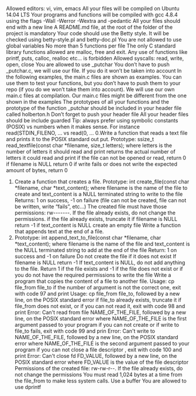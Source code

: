 Allowed editors: vi, vim, emacs
All your files will be compiled on Ubuntu 14.04 LTS
Your programs and functions will be compiled with gcc 4.8.4 using the flags
-Wall -Werror -Wextra and -pedantic
All your files should end with a new line
A README.md file, at the root of the folder of the project is mandatory
Your code should use the Betty style. It will be checked using betty-style.pl
 and betty-doc.pl
You are not allowed to use global variables
No more than 5 functions per file
The only C standard library functions allowed are malloc, free and exit.
 Any use of functions like printf, puts, calloc, realloc etc… is forbidden
Allowed syscalls: read, write, open, close
You are allowed to use _putchar
You don’t have to push _putchar.c, we will use our file. If you do it won’t be
taken into account
In the following examples, the main.c files are shown as examples. You can use
 them to test your functions, but you don’t have to push them to your repo (if
you do we won’t take them into account). We will use our own main.c files at
compilation. Our main.c files might be different from the one shown in the
 examples
The prototypes of all your functions and the prototype of the function _putchar
 should be included in your header file called holberton.h
Don’t forget to push your header file
All your header files should be include guarded
Tip: always prefer using symbolic constants (POSIX) vs numbers when it makes
sense. For instance read(STDIN_FILENO, ... vs read(0, ...
0.Write a function that reads a text file and prints it to the POSIX standard
out
put.
Prototype: ssize_t read_textfile(const char *filename, size_t letters);
where letters is the number of letters it should read and print
returns the actual number of letters it could read and print
if the file can not be opened or read, return 0
if filename is NULL return 0
if write fails or does not write the expected amount of bytes, return 0
1. Create a function that creates a file.
Prototype: int create_file(const char *filename, char *text_content);
where filename is the name of the file to create and text_content is a NULL
 terminated string to write to the file
Returns: 1 on success, -1 on failure (file can not be created, file can not be
written, write “fails”, etc…)
The created file must have those permissions: rw-------. If the file already
 exists, do not change the permissions.
if the file already exists, truncate it
if filename is NULL return -1
if text_content is NULL create an empty file
Write a function that appends text at the end of a file.
2. Prototype: int append_text_to_file(const char *filename, char *text_content);
where filename is the name of the file and text_content is the NULL terminated
string to add at the end of the file
Return: 1 on success and -1 on failure
Do not create the file if it does not exist
If filename is NULL return -1
If text_content is NULL, do not add anything to the file. Return 1 if the file
 exists and -1 if the file does not exist or if you do not have the required
 permissions to write the file
Write a program that copies the content of a file to another file.
Usage: cp file_from file_to
if the number of argument is not the correct one, exit with code 97 and print
Usage: cp file_from file_to, followed by a new line, on the POSIX standard error
if file_to already exists, truncate it
if file_from does not exist, or if you can not read it, exit with code 98 and
 print Error: Can't read from file NAME_OF_THE_FILE, followed by a new line,
 on the POSIX standard error
where NAME_OF_THE_FILE is the first argument passed to your program
if you can not create or if write to file_to fails, exit with code 99 and prin
 Error: Can't write to NAME_OF_THE_FILE, followed by a new line, on the POSIX
 standard error
where NAME_OF_THE_FILE is the second argument passed to your program
if you can not close a file descriptor , exit with code 100 and print Error:
 Can't close fd FD_VALUE, followed by a new line, on the POSIX standard error
where FD_VALUE is the value of the file descriptor
Permissions of the created file: rw-rw-r--. If the file already exists, do not
 change the permissions
You must read 1,024 bytes at a time from the file_from to make less system
 calls. Use a buffer
You are allowed to use dprintf
